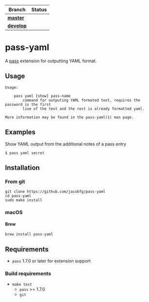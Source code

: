
| Branch | Status |
|--------|--------|
| [**master**](https://github.com/jacobfg/pass-yaml/tree/master) | |
| [**develop**](https://github.com/jacobfg/pass-yaml/tree/develop) | |

# pass-yaml

A [pass](https://www.passwordstore.org/) extension for outputting YAML format.

## Usage

```
Usage:

    pass yaml [show] pass-name
        command for outputing YAML formated text, requires the password is the first
        line of the text and the rest is already formatted yaml.

More information may be found in the pass-yaml(1) man page.
```

## Examples

Show YAML output from the additional notes of a pass entry

```
$ pass yaml secret
```

## Installation

### From git

```
git clone https://github.com/jacobfg/pass-yaml
cd pass-yaml
sudo make install
```

### macOS
#### Brew
```
brew install pass-yaml
```

## Requirements

- `pass` 1.7.0 or later for extension support

### Build requirements

- `make test`
  - `pass` >= 1.7.0
  - `git`
